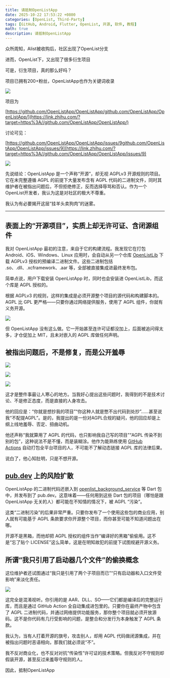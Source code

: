 ```yaml
---
title: 请抵制OpenListApp
date: 2025-10-22 17:53:22 +0800
categories: [OpenList, Third-Party]
tags: [GitHub, Android, Flutter, OpenList, 开源, 软件, 教程]
math: true
description: 请抵制OpenListApp
---
```



众所周知，Alist被收购后，社区出现了OpenList分支

进而，OpenList下，又出现了很多衍生项目

可是，衍生项目，真的那么好吗？

项目已拥有200+粉丝，OpenListApp也作为关键词收录

![](https://pica.zhimg.com/v2-71a4fe89cb0c6a90671373d77a3ad27e_1440w.jpg)

项目为

[https://github.com/OpenListApp/OpenListApp/github.com/OpenListApp/OpenListApp/](https://link.zhihu.com/?target=https%3A//github.com/OpenListApp/OpenListApp/)

讨论可见：

[https://github.com/OpenListApp/OpenListApp/issues/9github.com/OpenListApp/OpenListApp/issues/9](https://link.zhihu.com/?target=https%3A//github.com/OpenListApp/OpenListApp/issues/9)

![](https://pic2.zhimg.com/v2-dabb0d2bb494052b118ebb85f9ac81c1_1440w.jpg)

先说结论：OpenListApp 是一个声称“开源”，却无视 AGPLv3 开源规则的项目。它在未完整遵循 AGPL 的前提下大量发布含有 AGPL 代码的二进制文件，同时其维护者在被指出问题后，不但拒绝修正，反而选择辱骂和否认。作为一个OpenList开发者，我认为这是对社区的极大不尊重。

我认为有必要揭开这层“挂羊头卖狗肉”的迷雾。

---

## 表面上的“开源项目”，实质上却无许可证、含闭源组件

我对 OpenListApp 最初的注意，来自于它的构建流程。我发现它在打包 Android、iOS、Windows、Linux 应用时，会自动从另一个仓库 [OpenListLib](https://zhida.zhihu.com/search?content_id=260283478&content_type=Article&match_order=1&q=OpenListLib&zhida_source=entity) 下载 AGPLv3 授权的预编译二进制文件。这些二进制包括 .so、.dll、.xcframework、.aar 等，全部被直接集成进最终发布包。

简单点说，用户下载安装 OpenListApp 时，同时也会安装进 OpenListLib，而这个库是 AGPL 授权的。

根据 AGPLv3 的规则，这样的集成是必须开源整个项目的源代码和构建脚本的。AGPL 比 GPL 更严格——只要你通过网络提供服务，使用了 AGPL 组件，你就有义务开源。

![](https://pica.zhimg.com/v2-9d3baffa56a57ef2e3e8e5d81c009e2c_1440w.jpg)

但 OpenListApp 没有这么做。它一开始甚至连许可证都没加上，后面被追问得太多，才仓促加上 MIT，且未对嵌入的 AGPL 库做任何声明。

## 被指出问题后，不是修复，而是公开羞辱

![](https://pic1.zhimg.com/v2-60d1beeecb5b1ba8104e35bb90e20a0c_1440w.jpg)

![](https://pica.zhimg.com/v2-0a0e748b7502a3f112d85cb0076a502e_1440w.jpg)

![](https://picx.zhimg.com/v2-95063ef8c911dd1868ca7e7b8beb59d3_1440w.jpg)

这才是整件事最让人寒心的地方。当我好心提出这些问题时，我得到的不是技术讨论、不是修正态度，而是直接的人身攻击。

他的回应是：“你就是想抄我的项目”“你这种人就是憋不出代码到处抄”……甚至说我“不配提AGPL”。是的，我提出的是一份对AGPL合规的疑问，他的回应却是上纲上线地羞辱、否定、扭曲动机。

他还声称“我就算用了 AGPL 的代码，也只影响我自己写的项目”“AGPL 传染不到别的包”，这种说法不是不懂，而是装糊涂。他作为能熟练使用 [GitHub Actions](https://zhida.zhihu.com/search?content_id=260283478&content_type=Article&match_order=1&q=GitHub+Actions&zhida_source=entity) 自动打包全平台项目的人，不可能不了解动态链接 AGPL 库的法律后果。

说白了，他心知肚明，只是不想开源。

## [pub.dev](https://zhida.zhihu.com/search?content_id=260283478&content_type=Article&match_order=1&q=pub.dev&zhida_source=entity) 上的风险扩散

OpenListApp 的二进制代码还嵌入到 [openlist\_background\_service](https://zhida.zhihu.com/search?content_id=260283478&content_type=Article&match_order=1&q=openlist%5C_background%5C_service&zhida_source=entity) 等 Dart 包中，并发布到了 pub.dev。这意味着——任何用到这些 Dart 包的项目（哪怕是跟 OpenListApp 无关的人）都可能在不知情的情况下，被 AGPL “污染”。

这类“二进制污染”的后果非常严重。只要你发布了一个使用这些包的商业应用，别人就有可能基于 AGPL 条款要求你开源整个项目，而你甚至可能不知道问题出在哪。

开源不是黑箱，而他却把 AGPL 授权的组件当作“编译好的黑箱”偷偷用。这不是“忘了贴个 LICENSE”这么简单，这是在明知故犯的前提下试图规避开源义务。

## 所谓“我只引用了启动器几个文件”的偷换概念

这位维护者还试图通过“我只是引用了两个子项目而已”“只有启动器和入口文件受影响”来淡化责任。

![](https://picx.zhimg.com/v2-95063ef8c911dd1868ca7e7b8beb59d3_1440w.jpg)

这完全是混淆视听。你引用的是 AAR、DLL、SO——它们都是编译后的完整运行库，而且是通过 GitHub Action 全自动集成进包里的。只要你在最终产物中包含了 AGPL 二进制代码，并通过网络提供功能服务，那你整个项目就必须开放源码。这不是你代码有几行受影响的问题，是整合和分发行为本身触发了 AGPL 条款。

我认为，当有人打着开源的旗号，攻击别人，却用 AGPL 代码做闭源集成，并在被指出问题时恶语相向，那我们就必须说“不”。

我不反对商业化，也不反对对抗“传染性”许可证的技术策略。但我反对不守规则却假装开源，甚至反过来羞辱守规则的人。

因此，抵制OpenListApp